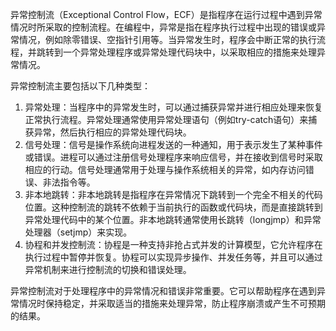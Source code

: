 异常控制流（Exceptional Control Flow，ECF）是指程序在运行过程中遇到异常情况时所采取的控制流程。在编程中，异常是指在程序执行过程中出现的错误或异常情况，例如除零错误、空指针引用等。当异常发生时，程序会中断正常的执行流程，并跳转到一个异常处理程序或异常处理代码块中，以采取相应的措施来处理异常情况。

异常控制流主要包括以下几种类型：

1. 异常处理：当程序中的异常发生时，可以通过捕获异常并进行相应处理来恢复正常执行流程。异常处理通常使用异常处理语句（例如try-catch语句）来捕获异常，然后执行相应的异常处理代码块。
2. 信号处理：信号是操作系统向进程发送的一种通知，用于表示发生了某种事件或错误。进程可以通过注册信号处理程序来响应信号，并在接收到信号时采取相应的行动。信号处理通常用于处理与操作系统相关的异常，如内存访问错误、非法指令等。
3. 非本地跳转：非本地跳转是指程序在异常情况下跳转到一个完全不相关的代码位置。这种控制流的跳转不依赖于当前执行的函数或代码块，而是直接跳转到异常处理代码中的某个位置。非本地跳转通常使用长跳转（longjmp）和异常处理器（setjmp）来实现。
4. 协程和并发控制流：协程是一种支持非抢占式并发的计算模型，它允许程序在执行过程中暂停并恢复。协程可以实现异步操作、并发任务等，并且可以通过异常机制来进行控制流的切换和错误处理。

异常控制流对于处理程序中的异常情况和错误非常重要。它可以帮助程序在遇到异常情况时保持稳定，并采取适当的措施来处理异常，防止程序崩溃或产生不可预期的结果。